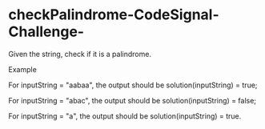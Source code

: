 # checkPalindrome-CodeSignal-Challenge-

Given the string, check if it is a palindrome.

Example

For inputString = "aabaa", the output should be
solution(inputString) = true;

For inputString = "abac", the output should be
solution(inputString) = false;

For inputString = "a", the output should be
solution(inputString) = true.

